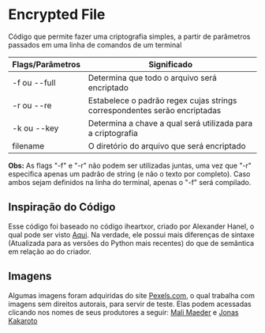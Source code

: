 # Encrypted File
 Código que permite fazer uma criptografia simples, a partir de parâmetros passados em uma linha de comandos de um terminal

 Flags/Parâmetros | Significado
 ---|---
 -f ou --full | Determina que todo o arquivo será encriptado
 -r ou --re | Estabelece o padrão regex cujas strings correspondentes serão encriptadas
 -k ou --key | Determina a chave a qual será utilizada para a criptografia
 filename | O diretório do arquivo que será encriptado

 __Obs:__ As flags "-f" e "-r" não podem ser utilizadas juntas, uma vez que "-r" especifica apenas um padrão de string (e não o texto por completo). Caso ambos sejam definidos na linha do terminal, apenas o "-f" será compilado.

## Inspiração do Código

Esse código foi baseado no código iheartxor, criado por Alexander Hanel, o qual pode ser visto [Aqui](https://hooked-on-mnemonics.blogspot.com/p/iheartxor.html). Na verdade, ele possui mais diferenças de sintaxe (Atualizada para as versões do Python mais recentes) do que de semântica em relação ao do criador.

## Imagens

Algumas imagens foram adquiridas do site [Pexels.com](https://www.pexels.com/), o qual trabalha com imagens sem direitos autorais, para servir de teste. Elas podem acessadas clicando nos nomes de seus produtores a seguir: [Mali Maeder](https://www.pexels.com/pt-br/foto/cavalo-preto-correndo-em-campo-verde-cercado-de-arvores-101667/) e [Jonas Kakaroto](https://www.pexels.com/pt-br/foto/empt-chair-lot-2914419/.)
